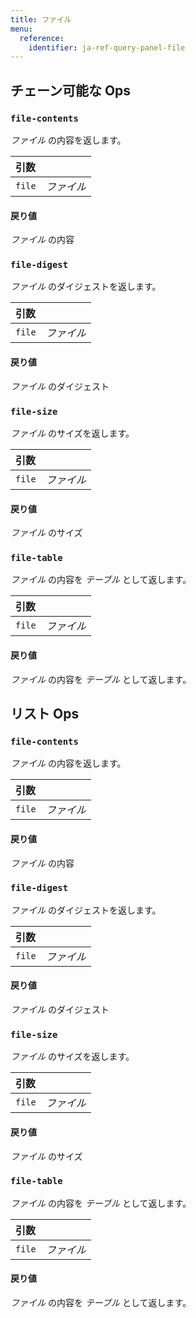 ```yaml
---
title: ファイル
menu:
  reference:
    identifier: ja-ref-query-panel-file
---
```


## チェーン可能な Ops
<h3 id="file-contents"><code>file-contents</code></h3>

_ファイル_ の内容を返します。

| 引数 |  |
| :--- | :--- |
| `file` | _ファイル_ |

#### 戻り値
_ファイル_ の内容

<h3 id="file-digest"><code>file-digest</code></h3>

_ファイル_ のダイジェストを返します。

| 引数 |  |
| :--- | :--- |
| `file` | _ファイル_ |

#### 戻り値
_ファイル_ のダイジェスト

<h3 id="file-size"><code>file-size</code></h3>

_ファイル_ のサイズを返します。

| 引数 |  |
| :--- | :--- |
| `file` | _ファイル_ |

#### 戻り値
_ファイル_ のサイズ

<h3 id="file-table"><code>file-table</code></h3>

_ファイル_ の内容を _テーブル_ として返します。

| 引数 |  |
| :--- | :--- |
| `file` | _ファイル_ |

#### 戻り値
_ファイル_ の内容を _テーブル_ として返します。


## リスト Ops
<h3 id="file-contents"><code>file-contents</code></h3>

_ファイル_ の内容を返します。

| 引数 |  |
| :--- | :--- |
| `file` | _ファイル_ |

#### 戻り値
_ファイル_ の内容

<h3 id="file-digest"><code>file-digest</code></h3>

_ファイル_ のダイジェストを返します。

| 引数 |  |
| :--- | :--- |
| `file` | _ファイル_ |

#### 戻り値
_ファイル_ のダイジェスト

<h3 id="file-size"><code>file-size</code></h3>

_ファイル_ のサイズを返します。

| 引数 |  |
| :--- | :--- |
| `file` | _ファイル_ |

#### 戻り値
_ファイル_ のサイズ

<h3 id="file-table"><code>file-table</code></h3>

_ファイル_ の内容を _テーブル_ として返します。

| 引数 |  |
| :--- | :--- |
| `file` | _ファイル_ |

#### 戻り値
_ファイル_ の内容を _テーブル_ として返します。